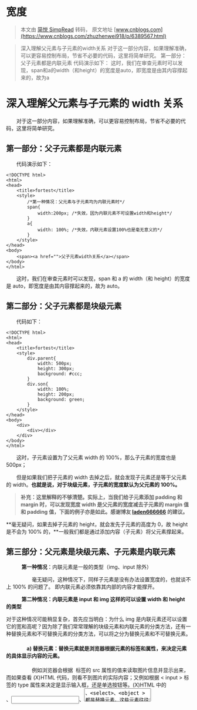 # 宽度

> 本文由 [简悦 SimpRead](http://ksria.com/simpread/) 转码， 原文地址 [www.cnblogs.com](https://www.cnblogs.com/zhuzhenwei918/p/6389567.html)

> 深入理解父元素与子元素的width关系 对于这一部分内容，如果理解准确，可以更容易控制布局，节省不必要的代码，这里将简单研究。 第一部分：父子元素都是内联元素 代码演示如下： 这时，我们在审查元素时可以发现，span和a的width（和height）的宽度是auto，即宽度是由其内容撑起来的，故为a

深入理解父元素与子元素的 width 关系
=====================

　　对于这一部分内容，如果理解准确，可以更容易控制布局，节省不必要的代码，这里将简单研究。

第一部分：父子元素都是内联元素
---------------

　　代码演示如下：

```
<!DOCTYPE html>
<html>
<head>
    <title>fortest</title>
    <style>
        /*第一种情况：父元素与子元素均为内联元素时*/
        span{
            width:200px; /*失效，因为内联元素不可设置width和height*/
        }
        a{
            width: 100%; /*失效，内联元素设置100%也是毫无意义的*/
        }
    </style>
</head>
<body>
    <span><a href="">父子元素width关系</a></span>
</body>
</html>

```

　　这时，我们在审查元素时可以发现，span 和 a 的 width（和 height）的宽度是 auto，即宽度是由其内容撑起来的，故为 auto。

第二部分：父子元素都是块级元素
---------------

　　代码如下：

```
<!DOCTYPE html>
<html>
<head>
    <title>fortest</title>
    <style>
        div.parent{
            width: 500px;
            height: 300px;
            background: #ccc;
        }
        div.son{
            width: 100%;
            height: 200px;
            background: green;
        }
    </style>
</head>
<body>
    <div>
        <div></div>
    </div>
</body>
</html>

```

　　这时，子元素设置为了父元素 width 的 100%，那么子元素的宽度也是 500px；

　　但是如果我们把子元素的 width 去掉之后，就会发现子元素还是等于父元素的 width。**也就是说，对于块级元素，子元素的宽度默认为父元素的 100%。**

> **补充：这里解释的不够清楚。实际上，当我们给子元素添加 padding 和 margin 时，可以发现宽度 width 是父元素的宽度减去子元素的 margin 值和 padding 值，下面的例子亦是如此。感谢博友 [laden666666](http://www.cnblogs.com/laden666666/) 的建议。**

 **毫无疑问，如果去掉子元素的 height，就会发先子元素的高度为 0，故 height 是不会为 100% 的，**一般我们都是通过添加内容（子元素）将父元素撑起来。

第三部分：父元素是块级元素、子元素是内联元素
----------------------

　　　**第一种情况**：内联元素是一般的类型（img、input 除外）

　　　　　毫无疑问，这种情况下，同样子元素是没有办法设置宽度的，也就谈不上 100% 的问题了。 即内联元素必须依靠其内部的内容才能撑开。

　　　**第二种情况：内联元素是 input 和 img 这样的可以设置 width 和 height 的类型**

 对于这种情况可能稍显复杂，首先应当明白：为什么 img 是内联元素还可以设置它的宽和高呢？因为除了我们常常理解的块级元素和内联元素的分类方法，还有一种替换元素和不可替换元素的分类方法，可以将之分为替换元素和不可替换元素。

#### 　　　　a) 替换元素：替换元素就是浏览器根据元素的标签和属性，来决定元素的具体显示内容的元素。

　　　　　例如浏览器会根据 <img> 标签的 src 属性的值来读取图片信息并显示出来，而如果查看 (X)HTML 代码，则看不到图片的实际内容；又例如根据 < input > 标签的 type 属性来决定是显示输入框，还是单选按钮等。(X)HTML 中的　　　　<img>、<input>、<textarea>、<select>、<object > 都是替换元素。这些元素往往没有实际的内容，即是一个空元素，例如：<img src=”cat.jpg” />  <input type="submit"  />  浏览器会根据元素的标签类型和属性来显示这些元素。可替换元素也在其显示中生成了框。

#### 　　　　b) 不可替换元素 (X)HTML 的大多数元素是不可替换元素，即其内容直接表现给用户端（例如浏览器）。

　　　　<p> 这是一个段落 </p>，这个段落 p 就是一个不可替换元素，那么其中这是一个段落会被全部显示。

　　　　**当时 img 这种元素时，不管我们怎么设置父元素的宽度和高度，而不设置 img 的宽和高时，img 总是表现为其原始的宽和高。**

 而如果我们只设置了其高度，不设置宽度看看其表现时怎么样的吧，如下所示（原始图片的大小为 1920X1080 的图片）：

```
<!DOCTYPE html>
<html>
<head>
    <title>fortest</title>
    <style>
        div.parent{
            width: 500px;
            height: 300px;
            background: #ccc;
        }
        img{
            height: 100px;
            background: green;
        }
    </style>
</head>
<body>
    <div>
        <img src="http://img2.3lian.com/2014/c7/12/d/77.jpg"></img>
    </div>
</body>
</html>

```

　　　　效果如下所示：

　　![](https://images2015.cnblogs.com/blog/1044137/201702/1044137-20170211184212385-1105323675.png)

　　由此我们可以发现，虽然没有设置宽度，但是表现在浏览器上为 160px，**它并没有继承父元素的 100% 得到 500px，而是根据既定的高度来等比例缩小宽度。  同样， 如果只设置 width，那么 height 也会等比例改变。** **如果我们把 img 的 width 设置为 100%，就可以发现其宽度这时就和父元素的宽度一致了，如下所示：**

 **![](https://images2015.cnblogs.com/blog/1044137/201702/1044137-20170211184634354-734645165.png)** 

 **而我们一般的做法时，首先确定 img 的父元素的宽度和高度，然后再将 img 的宽度和高度设置位 100%，这样，图片就能铺满父元素了。**

第四部分：同为块级元素的父元素与脱离文档流的子元素
-------------------------

　 **第一种情况：float:left 和 float:right**

 **如果将子元素设置为 float:left 或 float：right，这时它就脱离了文档流，代码如下：**

```
<!DOCTYPE html>
<html>
<head>
    <title>fortest</title>
    <style>
        div.parent{
            width: 500px;
            height: 300px;
            background: #ccc;
        }
        div.son{
            float: right;            
            height: 100px;
            background: red;　　
        }
    </style>
</head>
<body>
    <div>
        <div></div>
    </div>
</body>
</html>

```

　　这时，我们就只能看到父元素，而通过审查元素可知，子元素为 0X100，浮动在父元素的最右边。

　　**第二种情况：position:absolute 或 position:fixed**

 **同样，这种情况也是脱离正常文档流，导致 width 为 0。**

 **第三种情况: positon:relative**

 **这种情况下，子元素并没有脱离文档流，所以此时 width 就成了默认的 100%, 宽度为 500px。**

第五部分：同为块级元素的子元素和脱离文档流的父元素
-------------------------

　　第一种情况：position:absolute 或 position:fixed

　　　　代码如下：

```
<!DOCTYPE html>
<html>
<head>
    <title>fortest</title>
    <style>
        div.grand{
            position: relative;
            width: 1000px;
            height: 600px;
            background:pink;
        }
        div.parent{
            position: absolute;
            top:50px;
            left: 50px;
            width: 500px;
            height: 300px;
            background: #ccc;
        }
        div.son{
            right: 10px;
            height: 100px;
            background: red;
        }
    </style>
</head>
<body>
    <div>
      <div>
          <div></div>
      </div>
    </div>
    
</body>
</html>

```

　　效果如下：

![](https://images2015.cnblogs.com/blog/1044137/201702/1044137-20170211190320354-683716549.png)　　

　　也就是说，这时，子元素同样是默认的 100% 相对与父元素，fixed 时情况相同。

**第二种情况: float:right 或 float:left**

　　同上一种情况。

**第三种情况: position:relative**

　　同上面两种情况。

 **也就是说，父元素脱离文档流对子元素没有影响。**
